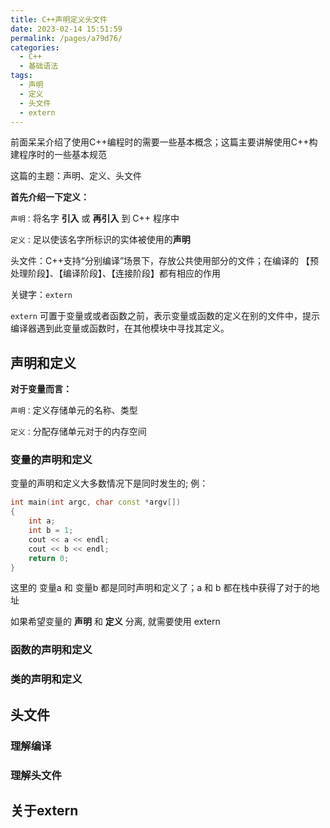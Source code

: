 ```yaml
---
title: C++声明定义头文件
date: 2023-02-14 15:51:59
permalink: /pages/a79d76/
categories:
  - C++
  - 基础语法
tags:
  - 声明
  - 定义
  - 头文件
  - extern
---
```


前面呆呆介绍了使用C++编程时的需要一些基本概念；这篇主要讲解使用C++构建程序时的一些基本规范

这篇的主题：声明、定义、头文件

**首先介绍一下定义：**

`声明：`将名字 **引入** 或 **再引入** 到 C++ 程序中

`定义：`足以使该名字所标识的实体被使用的**声明**

头文件：C++支持“分别编译”场景下，存放公共使用部分的文件；在编译的 【预处理阶段】、【编译阶段】、【连接阶段】都有相应的作用

关键字：`extern`

`extern` 可置于变量或或者函数之前，表示变量或函数的定义在别的文件中，提示编译器遇到此变量或函数时，在其他模块中寻找其定义。

<!-- more -->

## 声明和定义

**对于变量而言：**

`声明：`定义存储单元的名称、类型

`定义：`分配存储单元对于的内存空间

### 变量的声明和定义

变量的声明和定义大多数情况下是同时发生的; 例：

```cpp
int main(int argc, char const *argv[])
{
    int a;
    int b = 1;
    cout << a << endl;
    cout << b << endl;
    return 0;
}
```
这里的 变量a 和 变量b 都是同时声明和定义了；a 和 b 都在栈中获得了对于的地址

如果希望变量的 **声明** 和 **定义** 分离, 就需要使用 extern

### 函数的声明和定义





### 类的声明和定义

## 头文件

### 理解编译

### 理解头文件

## 关于extern


